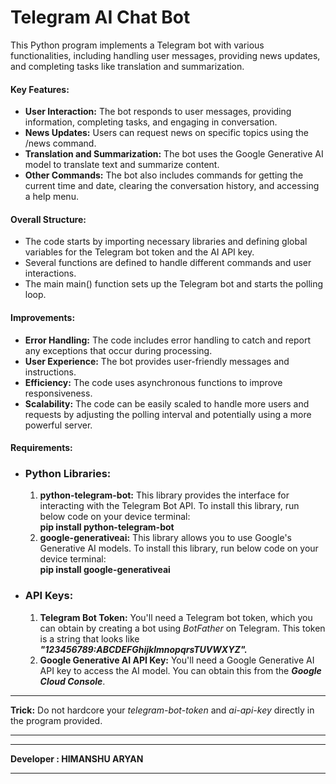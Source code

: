 <h1>Telegram AI Chat Bot</h1>
<p>
  This Python program implements a Telegram bot with various functionalities, including handling user messages, providing news updates, and completing tasks like translation and summarization.
<h4><b>Key Features:</b></h4>
  <ul>
    <li><b>User Interaction:</b> The bot responds to user messages, providing information, completing tasks, and engaging in conversation.</li>
    <li><b>News Updates:</b> Users can request news on specific topics using the /news command.</li>
    <li><b>Translation and Summarization:</b> The bot uses the Google Generative AI model to translate text and summarize content.</li>
    <li><b>Other Commands:</b> The bot also includes commands for getting the current time and date, clearing the conversation history, and accessing a help menu.</li>
  </ul>
<h4><b>Overall Structure:</b></h4>
  <ul>
    <li>The code starts by importing necessary libraries and defining global variables for the Telegram bot token and the AI API key.</li>
    <li>Several functions are defined to handle different commands and user interactions.</li>
    <li>The main main() function sets up the Telegram bot and starts the polling loop.</li>
  </ul>
<h4><b>Improvements:</b></h4>
  <ul>
    <li><b>Error Handling:</b> The code includes error handling to catch and report any exceptions that occur during processing.</li>
    <li><b>User Experience:</b> The bot provides user-friendly messages and instructions.</li>
    <li><b>Efficiency:</b> The code uses asynchronous functions to improve responsiveness.</li>
    <li><b>Scalability:</b> The code can be easily scaled to handle more users and requests by adjusting the polling interval and potentially using a more powerful server.</li>
  </ul>
<h4><b>Requirements:</b></h4>
  <ul>
    <li>
      <h3><b>Python Libraries:</b></h3>
      <ol>
        <li><b>python-telegram-bot:</b> This library provides the interface for interacting with the Telegram Bot API. To install this library, run below code on your device terminal:<br>
   <b>pip install python-telegram-bot</b></li>
        <li><b>google-generativeai:</b> This library allows you to use Google's Generative AI models. To install this library, run below code on your device terminal:<br>
   <b>pip install google-generativeai</b></li>
      </ol>
    </li>
    <li>
      <h3><b>API Keys:</b></h3>
      <ol>
        <li><b>Telegram Bot Token:</b> You'll need a Telegram bot token, which you can obtain by creating a bot using <i>BotFather</i> on Telegram. This token is a string that looks like <b><i>"123456789:ABCDEFGhijklmnopqrsTUVWXYZ".</i></b></li>
        <li><b>Google Generative AI API Key:</b> You'll need a Google Generative AI API key to access the AI model. You can obtain this from the <b><i>Google Cloud Console</i></b>.</li>
      </ol>
    </li>
  </ul>
</p>
<hr>
<div><b>Trick:</b> Do not hardcore your <i>telegram-bot-token</i> and <i>ai-api-key</i> directly in the program provided.</div>
<hr>
<hr>
<b>Developer : HIMANSHU ARYAN</b>
<hr>
